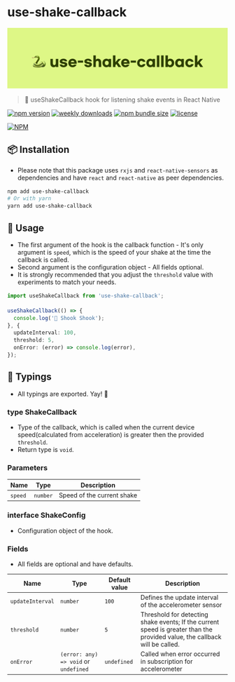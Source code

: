 # use-shake-callback
![preview-cover](./docs/images/preview.png)
> 🐍 useShakeCallback hook for listening shake events in React Native

[![npm version](https://img.shields.io/npm/v/use-shake-callback.svg?style=flat-square)](https://www.npmjs.org/package/use-shake-callback)
[![weekly downloads](https://img.shields.io/npm/dw/use-shake-callback.svg?style=flat-square)](https://www.npmjs.org/package/use-shake-callback)
[![npm bundle size](https://img.shields.io/bundlephobia/minzip/use-shake-callback.svg?style=flat-square)](https://www.npmjs.org/package/use-shake-callback)
[![license](https://img.shields.io/badge/license-MIT-blue.svg?style=flat-square)](./LICENSE)

[![NPM](https://nodei.co/npm/use-shake-callback.png)](https://nodei.co/npm/use-shake-callback/)

## 📦 Installation

- Please note that this package uses `rxjs` and `react-native-sensors` as dependencies and have `react` and `react-native` as peer dependencies.

```bash
npm add use-shake-callback
# Or with yarn
yarn add use-shake-callback
```

## 🚀 Usage

- The first argument of the hook is the callback function - It's only argument is `speed`, which is the speed of your shake at the time the callback is called.
- Second argument is the configuration object - All fields optional.
- It is strongly recommended that you adjust the `threshold` value with experiments to match your needs.

```ts
import useShakeCallback from 'use-shake-callback';

useShakeCallback(() => {
  console.log('🐍 Shook Shook');
}, {
  updateInterval: 100,
  threshold: 5,
  onError: (error) => console.log(error),
});
```

## 👻 Typings

- All typings are exported. Yay! 🎉

### type ShakeCallback

- Type of the callback, which is called when the current device speed(calculated from acceleration) is greater then the provided `threshold`.
- Return type is `void`.

### Parameters

| Name       | Type     | Description |
| ---------- | -------- | ----------- |
| `speed`    | `number` | Speed of the current shake |

### interface ShakeConfig

- Configuration object of the hook.

### Fields

- All fields are optional and have defaults.

| Name       | Type     | Default value | Description |
| ---------- | -------- | ------------- | ----------- |
| `updateInterval` | `number` | `100` | Defines the update interval of the accelerometer sensor |
| `threshold` | `number` | `5` | Threshold for detecting shake events; If the current speed is greater than the provided value, the callback will be called. |
| `onError` | `(error: any) => void` or `undefined` | `undefined` | Called when error occurred in subscription for accelerometer |
